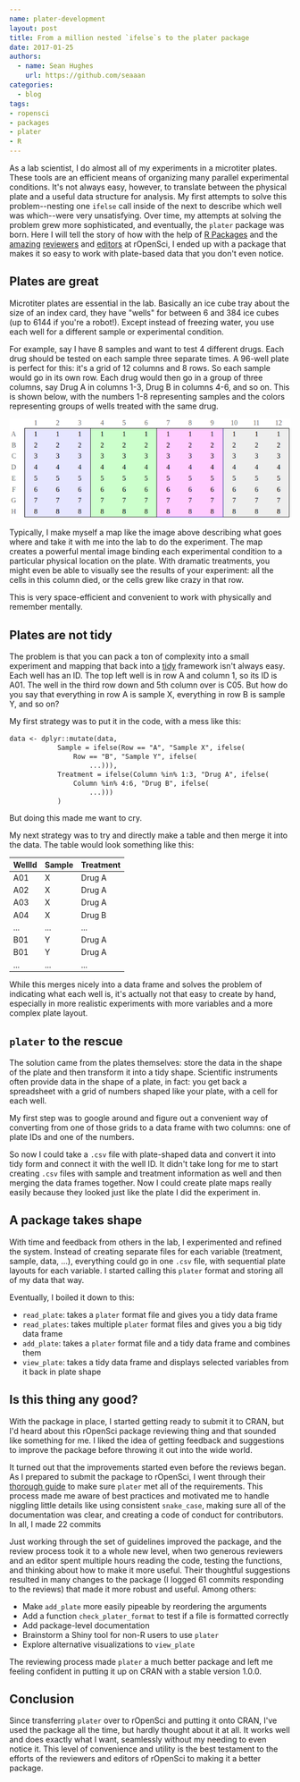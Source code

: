 ```yaml
---
name: plater-development
layout: post
title: From a million nested `ifelse`s to the plater package
date: 2017-01-25
authors:
  - name: Sean Hughes
    url: https://github.com/seaaan
categories:
  - blog
tags:
- ropensci
- packages
- plater
- R
---
```


As a lab scientist, I do almost all of my experiments in a microtiter plates. These tools are an efficient means of organizing many parallel experimental conditions. It's not always easy, however, to translate between the physical plate and a useful data structure for analysis. My first attempts to solve this problem--nesting one `ifelse` call inside of the next to describe which well was which--were very unsatisfying. Over time, my attempts at solving the problem grew more sophisticated, and eventually, the `plater` package was born. Here I will tell the story of how with the help of [R Packages](http://r-pkgs.had.co.nz/) and the [amazing](http://deanattali.com/) [reviewers](http://www.juliagustavsen.com/) and [editors](https://scottchamberlain.info/) at rOpenSci, I ended up with a package that makes it so easy to work with plate-based data that you don't even notice. 

## Plates are great

Microtiter plates are essential in the lab. Basically an ice cube tray about the size of an index card, they have "wells" for between 6 and 384 ice cubes (up to 6144 if you're a robot!). Except instead of freezing water, you use each well for a different sample or experimental condition. 

For example, say I have 8 samples and want to test 4 different drugs. Each drug should be tested on each sample three separate times. A 96-well plate is perfect for this: it's a grid of 12 columns and 8 rows. So each sample would go in its own row. Each drug would then go in a group of three columns, say Drug A in columns 1-3, Drug B in columns 4-6, and so on. This is shown below, with the numbers 1-8 representing samples and the colors representing groups of wells treated with the same drug. 

![Example plate layout](plate-1.png)

Typically, I make myself a map like the image above describing what goes where and take it with me into the lab to do the experiment. The map creates a powerful mental image binding each experimental condition to a particular physical location on the plate. With dramatic treatments, you might even be able to visually see the results of your experiment: all the cells in this column died, or the cells grew like crazy in that row.  

This is very space-efficient and convenient to work with physically and remember mentally.

## Plates are not tidy

The problem is that you can pack a ton of complexity into a small experiment and mapping that back into a [tidy](https://www.jstatsoft.org/article/view/v059i10) framework isn't always easy. Each well has an ID. The top left well is in row A and column 1, so its ID is A01. The well in the third row down and 5th column over is C05. But how do you say that everything in row A is sample X, everything in row B is sample Y, and so on? 

My first strategy was to put it in the code, with a mess like this: 

```
data <- dplyr::mutate(data, 
            Sample = ifelse(Row == "A", "Sample X", ifelse(
                Row == "B", "Sample Y", ifelse(
                    ...))), 
            Treatment = ifelse(Column %in% 1:3, "Drug A", ifelse(
                Column %in% 4:6, "Drug B", ifelse(
                    ...)))
            )
```

But doing this made me want to cry. 

My next strategy was to try and directly make a table and then merge it into the data. The table would look something like this: 

| WellId | Sample | Treatment | 
| ------ | ------ | --------- | 
| A01    | X      | Drug A    |  
| A02    | X      | Drug A    |     
| A03    | X      | Drug A    |
| A04    | X      | Drug B    |
| ...    | ...    | ...       |
| B01    | Y      | Drug A    |     
| B01    | Y      | Drug A    |     
| ...    | ...    | ...       |

While this merges nicely into a data frame and solves the problem of indicating what each well is, it's actually not that easy to create by hand, especially in more realistic experiments with more variables and a more complex plate layout. 

## `plater` to the rescue

The solution came from the plates themselves: store the data in the shape of the plate and then transform it into a tidy shape. Scientific instruments often provide data in the shape of a plate, in fact: you get back a spreadsheet with a grid of numbers shaped like your plate, with a cell for each well. 

My first step was to google around and figure out a convenient way of converting from one of those grids to a data frame with two columns: one of plate IDs and one of the numbers. 

So now I could take a `.csv` file with plate-shaped data and convert it into tidy form and connect it with the well ID. It didn't take long for me to start creating `.csv` files with sample and treatment information as well and then merging the data frames together. Now I could create plate maps really easily because they looked just like the plate I did the experiment in. 

## A package takes shape

With time and feedback from others in the lab, I experimented and refined the system. Instead of creating separate files for each variable (treatment, sample, data, ...), everything could go in one `.csv` file, with sequential plate layouts for each variable. I started calling this `plater` format and storing all of my data that way. 

Eventually, I boiled it down to this: 

* `read_plate`: takes a `plater` format file and gives you a tidy data frame
* `read_plates`: takes multiple `plater` format files and gives you a big tidy data frame
* `add_plate`: takes a `plater` format file and a tidy data frame and combines them
* `view_plate`: takes a tidy data frame and displays selected variables from it back in plate shape

## Is this thing any good?

With the package in place, I started getting ready to submit it to CRAN, but I'd heard about this rOpenSci package reviewing thing and that sounded like something for me. I liked the idea of getting feedback and suggestions to improve the package before throwing it out into the wide world. 

It turned out that the improvements started even before the reviews began. As I prepared to submit the package to rOpenSci, I went through their [thorough guide](https://github.com/ropensci/onboarding#how-to-submit-your-package-for-review)  to make sure `plater` met all of the requirements. This process made me aware of best practices and motivated me to handle niggling little details like using consistent `snake_case`, making sure all of the documentation was clear, and creating a code of conduct for contributors. In all, I made 22 commits

Just working through the set of guidelines improved the package, and the review process took it to a whole new level, when two generous reviewers and an editor spent multiple hours reading the code, testing the functions, and thinking about how to make it more useful. Their thoughtful suggestions resulted in many changes to the package (I logged 61 commits responding to the reviews) that made it more robust and useful. Among others: 

* Make `add_plate` more easily pipeable by reordering the arguments
* Add a function `check_plater_format` to test if a file is formatted correctly
* Add package-level documentation
* Brainstorm a Shiny tool for non-R users to use `plater` 
* Explore alternative visualizations to `view_plate`

The reviewing process made `plater` a much better package and left me feeling confident in putting it up on CRAN with a stable version 1.0.0. 

## Conclusion

Since transferring `plater` over to rOpenSci and putting it onto CRAN, I've used the package all the time, but hardly thought about it at all. It works well and does exactly what I want, seamlessly without my needing to even notice it. This level of convenience and utility is the best testament to the efforts of the reviewers and editors of rOpenSci to making it a better package. 